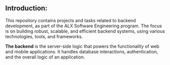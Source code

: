 ## Introduction:
This repository contains projects and tasks related to backend development, as part of the ALX Software Engineering program. The focus is on building robust, scalable, and efficient backend systems, using various technologies, tools, and frameworks.

**The backend** is the server-side logic that powers the functionality of web and mobile applications. It handles database interactions, authentication, and the overall logic of an application. 

